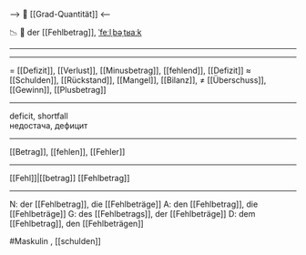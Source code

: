 --> 🧮 [[Grad-Quantität]] <--

📉 🔵 der [[Fehlbetrag]], [ˈfeːlˌbəˌtʁaːk](https://youglish.com/pronounce/Fehlbetrag/german)

---

---

= [[Defizit]], [[Verlust]], [[Minusbetrag]], [[fehlend]], [[Defizit]]
≈ [[Schulden]], [[Rückstand]], [[Mangel]], [[Bilanz]],
≠ [[Überschuss]], [[Gewinn]], [[Plusbetrag]]

---

deficit, shortfall  
недостача, дефицит

---

[[Betrag]], [[fehlen]], [[Fehler]]

---

[[Fehl]]|[[betrag]]
[[Fehlbetrag]]

---

N: der [[Fehlbetrag]], die [[Fehlbeträge]]
A: den [[Fehlbetrag]], die [[Fehlbeträge]]
G: des [[Fehlbetrags]], der [[Fehlbeträge]]
D: dem [[Fehlbetrag]], den [[Fehlbeträgen]]

#Maskulin , [[schulden]]
